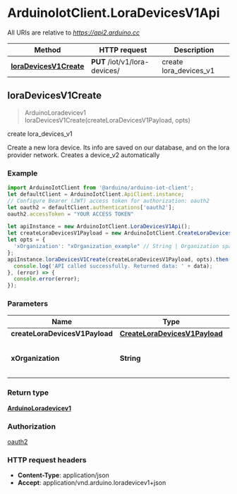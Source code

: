 # ArduinoIotClient.LoraDevicesV1Api

All URIs are relative to *https://api2.arduino.cc*

Method | HTTP request | Description
------------- | ------------- | -------------
[**loraDevicesV1Create**](LoraDevicesV1Api.md#loraDevicesV1Create) | **PUT** /iot/v1/lora-devices/ | create lora_devices_v1



## loraDevicesV1Create

> ArduinoLoradevicev1 loraDevicesV1Create(createLoraDevicesV1Payload, opts)

create lora_devices_v1

Create a new lora device. Its info are saved on our database, and on the lora provider network. Creates a device_v2 automatically

### Example

```javascript
import ArduinoIotClient from '@arduino/arduino-iot-client';
let defaultClient = ArduinoIotClient.ApiClient.instance;
// Configure Bearer (JWT) access token for authorization: oauth2
let oauth2 = defaultClient.authentications['oauth2'];
oauth2.accessToken = "YOUR ACCESS TOKEN"

let apiInstance = new ArduinoIotClient.LoraDevicesV1Api();
let createLoraDevicesV1Payload = new ArduinoIotClient.CreateLoraDevicesV1Payload(); // CreateLoraDevicesV1Payload | 
let opts = {
  'xOrganization': "xOrganization_example" // String | Organization space identifer (optional)
};
apiInstance.loraDevicesV1Create(createLoraDevicesV1Payload, opts).then((data) => {
  console.log('API called successfully. Returned data: ' + data);
}, (error) => {
  console.error(error);
});

```

### Parameters


Name | Type | Description  | Notes
------------- | ------------- | ------------- | -------------
 **createLoraDevicesV1Payload** | [**CreateLoraDevicesV1Payload**](CreateLoraDevicesV1Payload.md)|  | 
 **xOrganization** | **String**| Organization space identifer (optional) | [optional] 

### Return type

[**ArduinoLoradevicev1**](ArduinoLoradevicev1.md)

### Authorization

[oauth2](../README.md#oauth2)

### HTTP request headers

- **Content-Type**: application/json
- **Accept**: application/vnd.arduino.loradevicev1+json

